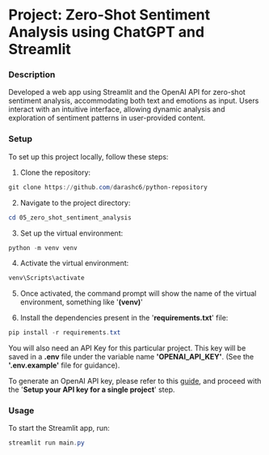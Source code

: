 # Project: Zero-Shot Sentiment Analysis using ChatGPT and Streamlit

### Description
Developed a web app using Streamlit and the OpenAI API for zero-shot sentiment analysis, accommodating both text and emotions as input. Users interact with an intuitive interface, allowing dynamic analysis and exploration of sentiment patterns in user-provided content.

### Setup
To set up this project locally, follow these steps:

1. Clone the repository:
```powershell
git clone https://github.com/darashc6/python-repository
```

2. Navigate to the project directory:
```powershell 
cd 05_zero_shot_sentiment_analysis
```

3. Set up the virtual environment:
```powershell 
python -m venv venv
```

4. Activate the virtual environment: 
```powershell
venv\Scripts\activate
```

5. Once activated, the command prompt will show the name of the virtual environment, something like '<strong>(venv)</strong>'

6. Install the dependencies present in the '<strong>requirements.txt</strong>' file:
```powershell
pip install -r requirements.txt
```

You will also need an API Key for this particular project. This key will be saved in a <strong>.env</strong> file under the variable name <strong>'OPENAI_API_KEY'</strong>. (See the <strong>'.env.example'</strong> file for guidance).

To generate an OpenAI API key, please refer to this [guide](https://platform.openai.com/docs/quickstart/step-2-setup-your-api-key), and proceed with the '<strong>Setup your API key for a single project</strong>' step.

### Usage
To start the Streamlit app, run:

```powershell
streamlit run main.py
```
